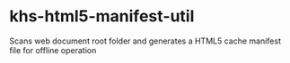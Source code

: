 khs-html5-manifest-util
=======================

Scans web document root folder and generates a HTML5 cache manifest file for offline operation